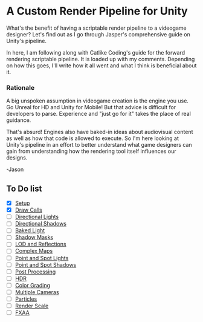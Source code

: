 # A Custom Render Pipeline for Unity

What's the benefit of having a scriptable render pipeline to a videogame designer? Let's find out as I go through Jasper's comprehensive guide on Unity's pipeline. 

In here, I am following along with Catlike Coding's guide for the forward rendering scriptable pipeline. It is loaded up with my comments. Depending on how this goes, I'll write how it all went and what I think is beneficial about it.


### Rationale

A big unspoken assumption in videogame creation is the engine you use. Go Unreal for HD and Unity for Mobile! But that advice is difficult for developers to parse. Experience and "just go for it" takes the place of real guidance. 

That's absurd! Engines also have baked-in ideas about audiovisual content as well as how that code is allowed to execute. So I'm here looking at Unity's pipeline in an effort to better understand what game designers can gain from understanding how the rendering tool itself influences our designs.

-Jason

## To Do list

- [x] [Setup](https://catlikecoding.com/unity/tutorials/custom-srp/custom-render-pipeline/)
- [x] [Draw Calls](https://catlikecoding.com/unity/tutorials/custom-srp/draw-calls/)
- [ ] [Directional Lights](https://catlikecoding.com/unity/tutorials/custom-srp/directional-lights/)
- [ ] [Directional Shadows](https://catlikecoding.com/unity/tutorials/custom-srp/directional-shadows/)
- [ ] [Baked Light](https://catlikecoding.com/unity/tutorials/custom-srp/baked-light/)
- [ ] [Shadow Masks](https://catlikecoding.com/unity/tutorials/custom-srp/shadow-masks/)
- [ ] [LOD and Reflections](https://catlikecoding.com/unity/tutorials/custom-srp/lod-and-reflections/)
- [ ] [Complex Maps](https://catlikecoding.com/unity/tutorials/custom-srp/complex-maps/)
- [ ] [Point and Spot Lights](https://catlikecoding.com/unity/tutorials/custom-srp/point-and-spot-lights/)
- [ ] [Point and Spot Shadows](https://catlikecoding.com/unity/tutorials/custom-srp/point-and-spot-shadows/)
- [ ] [Post Processing](https://catlikecoding.com/unity/tutorials/custom-srp/post-processing/)
- [ ] [HDR](https://catlikecoding.com/unity/tutorials/custom-srp/hdr/)
- [ ] [Color Grading](https://catlikecoding.com/unity/tutorials/custom-srp/color-grading/)
- [ ] [Multiple Cameras](https://catlikecoding.com/unity/tutorials/custom-srp/multiple-cameras/)
- [ ] [Particles](https://catlikecoding.com/unity/tutorials/custom-srp/particles/)
- [ ] [Render Scale](https://catlikecoding.com/unity/tutorials/custom-srp/render-scale/)
- [ ] [FXAA](https://catlikecoding.com/unity/tutorials/custom-srp/fxaa/)